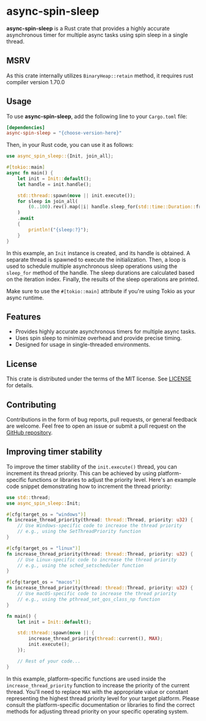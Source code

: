 # async-spin-sleep

**async-spin-sleep** is a Rust crate that provides a highly accurate asynchronous timer for multiple async tasks using spin sleep in a single thread.

## MSRV

As this crate internally utilizes `BinaryHeap::retain` method, it requires rust compiler version 1.70.0

## Usage

To use **async-spin-sleep**, add the following line to your `Cargo.toml` file:

```toml
[dependencies]
async-spin-sleep = "{choose-version-here}"
```

Then, in your Rust code, you can use it as follows:

```rust
use async_spin_sleep::{Init, join_all};

#[tokio::main]
async fn main() {
    let init = Init::default();
    let handle = init.handle();

    std::thread::spawn(move || init.execute());
    for sleep in join_all(
        (0..100).rev().map(|i| handle.sleep_for(std::time::Duration::from_micros(i) * 150)),
    )
    .await
    {
        println!("{sleep:?}");
    }
}
```

In this example, an `Init` instance is created, and its handle is obtained. A separate thread is spawned to execute the initialization. Then, a loop is used to schedule multiple asynchronous sleep operations using the `sleep_for` method of the handle. The sleep durations are calculated based on the iteration index. Finally, the results of the sleep operations are printed.

Make sure to use the `#[tokio::main]` attribute if you're using Tokio as your async runtime.

## Features

- Provides highly accurate asynchronous timers for multiple async tasks.
- Uses spin sleep to minimize overhead and provide precise timing.
- Designed for usage in single-threaded environments.

## License

This crate is distributed under the terms of the MIT license. See [LICENSE](LICENSE) for details.

## Contributing

Contributions in the form of bug reports, pull requests, or general feedback are welcome. Feel free to open an issue or submit a pull request on the [GitHub repository](https://github.com/kang-sw/async-spin-sleep-rs).

## Improving timer stability

To improve the timer stability of the `init.execute()` thread, you can increment its thread priority. This can be achieved by using platform-specific functions or libraries to adjust the priority level. Here's an example code snippet demonstrating how to increment the thread priority:

```rust
use std::thread;
use async_spin_sleep::Init;

#[cfg(target_os = "windows")]
fn increase_thread_priority(thread: thread::Thread, priority: u32) {
    // Use Windows-specific code to increase the thread priority
    // e.g., using the SetThreadPriority function
}

#[cfg(target_os = "linux")]
fn increase_thread_priority(thread: thread::Thread, priority: u32) {
    // Use Linux-specific code to increase the thread priority
    // e.g., using the sched_setscheduler function
}

#[cfg(target_os = "macos")]
fn increase_thread_priority(thread: thread::Thread, priority: u32) {
    // Use macOS-specific code to increase the thread priority
    // e.g., using the pthread_set_qos_class_np function
}

fn main() {
    let init = Init::default();

    std::thread::spawn(move || {
        increase_thread_priority(thread::current(), MAX);
        init.execute();
    });

    // Rest of your code...
}
```

In this example, platform-specific functions are used inside the `increase_thread_priority` function
to increase the priority of the current thread. You'll need to replace `MAX` with the appropriate
value or constant representing the highest thread priority level for your target platform. Please
consult the platform-specific documentation or libraries to find the correct methods for adjusting
thread priority on your specific operating system.
